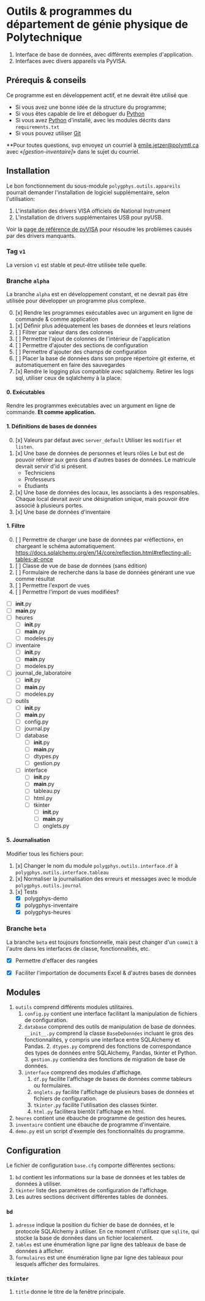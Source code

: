 # Outils & programmes du département de génie physique de Polytechnique

1. Interface de base de données, avec différents exemples d'application.
2. Interfaces avec divers appareils via PyVISA.

## Prérequis & conseils

Ce programme est en développement actif, et ne devrait être utilisé que

- Si vous avez une bonne idée de la structure du programme;
- Si vous êtes capable de lire et déboguer du [Python]
- Si vous avez [Python] d'installé, avec les modules décrits dans `requirements.txt`
- Si vous pouvez utiliser [Git]

**Pour toutes questions, svp envoyez un courriel à [emile.jetzer@polymtl.ca] avec «_[gestion-inventaire]_» dans le sujet du courriel.

[Python]: https://www.python.org
[Git]: https://git-scm.com/
[emile.jetzer@polymtl.ca]: mailto:emile.jetzer@polymtl.ca?subject=[gestion-inventaire]

## Installation

Le bon fonctionnement du sous-module `polygphys.outils.appareils` pourrait demander l'installation de logiciel supplémentaire, selon l'utilisation:

1. L'installation des drivers VISA officiels de National Instrument
2. L'installation de drivers supplémentaires USB pour pyUSB.

Voir la [page de référence de pyVISA] pour résoudre les problèmes causés par des drivers manquants.

[page de référence de pyVISA]: https://pyvisa.readthedocs.io/projects/pyvisa-py/en/latest/installation.html

### Tag `v1`

La version `v1` est stable et peut-être utilisée telle quelle.

### Branche `alpha`

La branche `alpha` est en développement constant, et ne devrait pas être utilisée pour développer un programme plus complexe.

0. [x] Rendre les programmes exécutables avec un argument en ligne de commande & comme application
1. [x] Définir plus adéquatement les bases de données et leurs relations
1. [ ] Filtrer par valeur dans des colonnes
2. [ ] Permettre l'ajout de colonnes de l'intérieur de l'application
3. [ ] Permettre d'ajouter des sections de configuration
4. [ ] Permettre d'ajouter des champs de configuration
5. [ ] Placer la base de données dans son propre répertoire git externe, et automatiquement en faire des sauvegardes
6. [x] Rendre le logging plus compatible avec sqlalchemy.
    Retirer les logs sql, utiliser ceux de sqlalchemy à la place.

#### 0. Exécutables

Rendre les programmes exécutables avec un argument en ligne de commande. **Et comme application.**

#### 1. Définitions de bases de données

0. [x] Valeurs par défaut avec `server_default`
    Utiliser les `modifier` et `listen`.
1. [x] Une base de données de personnes et leurs rôles
    Le but est de pouvoir référer aux gens dans d'autres bases de données. Le matricule devrait servir d'id si présent.
    - Techniciens
    - Professeurs
    - Étudiants
2. [x] Une base de données des locaux, les associants à des responsables. Chaque local devrait avoir une désignation unique, mais pouvoir être associé à plusieurs portes.
3. [x] Une base de données d'inventaire

#### 1. Filtre

0. [ ] Permettre de charger une base de données par «réflection», en chargeant le schéma automatiquement.
    https://docs.sqlalchemy.org/en/14/core/reflection.html#reflecting-all-tables-at-once
1. [ ] Classe de vue de base de données (sans édition)
2. [ ] Formulaire de recherche dans la base de données générant une vue comme résultat
3. [ ] Permettre l'export de vues
4. [ ] Permettre l'import de vues modifiées?

- [ ] __init__.py
- [ ] __main__.py
- [ ] heures
    - [ ] __init__.py
    - [ ] __main__.py
    - [ ] modeles.py
- [ ] inventaire
    - [ ] __init__.py
    - [ ] __main__.py
    - [ ] modeles.py
- [ ] journal_de_laboratoire
    - [ ] __init__.py
    - [ ] __main__.py
    - [ ] modeles.py
- [ ] outils
    - [ ] __init__.py
    - [ ] __main__.py
    - [ ] config.py
    - [ ] journal.py
    - [ ] database
        - [ ] __init__.py
        - [ ] __main__.py
        - [ ] dtypes.py
        - [ ] gestion.py
    - [ ] interface
        - [ ] __init__.py
        - [ ] __main__.py
        - [ ] tableau.py
        - [ ] html.py
        - [ ] tkinter
            - [ ] __init__.py
            - [ ] __main__.py
            - [ ] onglets.py

#### 5. Journalisation

Modifier tous les fichiers pour:

1. [x] Changer le nom du module `polygphys.outils.interface.df` à `polygphys.outils.interface.tableau`
2. [x] Normaliser la journalisation des erreurs et messages avec le module `polygphys.outils.journal`
3. [x] Tests
    - [x] polygphys-demo
    - [x] polygphys-inventaire
    - [x] polygphys-heures

### Branche `beta`

La branche `beta` est toujours fonctionnelle, mais peut changer d'un `commit` à l'autre dans les interfaces de classe, fonctionnalités, etc.

- [x] Permettre d'effacer des rangées
- [x] Faciliter l'importation de documents Excel & d'autres bases de données


## Modules

1. `outils` comprend différents modules utilitaires.
    1. `config.py` contient une interface facilitant la manipulation de fichiers de configuration.
    2. `database` comprend des outils de manipulation de base de données.
        `__init__.py` comprend la classe `BaseDeDonnées` incluant le gros des fonctionnalités, y compris une interface entre SQLAlchemy et Pandas.
        2. `dtypes.py` comprend des fonctions de correspondance des types de données entre SQLAlchemy, Pandas, tkinter et Python.
        3. `gestion.py` contiendra des fonctions de migration de base de données.
    3. `interface` comprend des modules d'affichage.
        1.  `df.py` facilite l'affichage de bases de données comme tableurs ou formulaires.
        2. `onglets.py` facilite l'affichage de plusieurs bases de données et fichiers de configuration.
        3. `tkinter.py` facilite l'utilisation des classes tkinter.
        4. `html.py` facilitera bientôt l'affichage en html.
2. `heures` contient une ébauche de programme de gestion des heures.
3. `inventaire` contient une ébauche de programme d'inventaire.
4. `demo.py` est un script d'exemple des fonctionnalités du programme.

## Configuration

Le fichier de configuration `base.cfg` comporte différentes sections:

1. `bd` contient les informations sur la base de données et les tables de données à utiliser.
2. `tkinter` liste des paramètres de configuration de l'affichage.
3. Les autres sections décrivent différentes tables de données.

### `bd`

1. `adresse` indique la position du fichier de base de données, et le protocole SQLAlchemy à utiliser. En ce moment n'utilisez que `sqlite`, qui stocke la base de données dans un fichier localement.
2. `tables` est une énumération ligne par ligne des tableaux de base de données à afficher.
3. `formulaires` est une énumération ligne par ligne des tableaux pour lesquels afficher des formulaires.

### `tkinter`

1. `title` donne le titre de la fenêtre principale.
